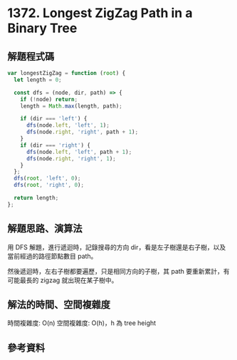 # 1372. Longest ZigZag Path in a Binary Tree

## 解題程式碼

```javascript
var longestZigZag = function (root) {
  let length = 0;

  const dfs = (node, dir, path) => {
    if (!node) return;
    length = Math.max(length, path);

    if (dir === 'left') {
      dfs(node.left, 'left', 1);
      dfs(node.right, 'right', path + 1);
    }
    if (dir === 'right') {
      dfs(node.left, 'left', path + 1);
      dfs(node.right, 'right', 1);
    }
  };
  dfs(root, 'left', 0);
  dfs(root, 'right', 0);

  return length;
};
```

## 解題思路、演算法

用 DFS 解題，進行遞迴時，記錄搜尋的方向 dir，看是左子樹還是右子樹，以及當前經過的路徑節點數目 path。

然後遞迴時，左右子樹都要遍歷，只是相同方向的子樹，其 path 要重新累計，有可能最長的 zigzag 就出現在某子樹中。

## 解法的時間、空間複雜度

時間複雜度: O(n)
空間複雜度: O(h)，h 為 tree height

## 參考資料
